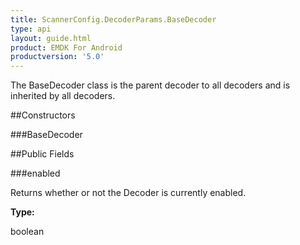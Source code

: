 ```yaml
---
title: ScannerConfig.DecoderParams.BaseDecoder
type: api
layout: guide.html
product: EMDK For Android
productversion: '5.0'
---
```



The BaseDecoder class is the parent decoder to all decoders and is
 inherited by all decoders.

##Constructors

###BaseDecoder



##Public Fields

###enabled

Returns whether or not the Decoder is currently enabled.

**Type:**

boolean


